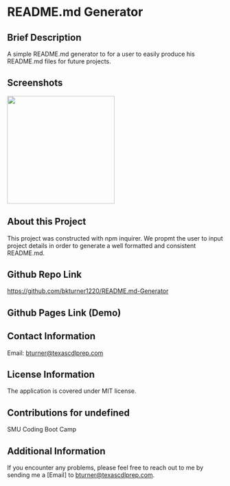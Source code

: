 # README.md Generator

## Brief Description

A simple README.md generator to for a user to easily produce his README.md files for future projects.

## Screenshots

   <img src="" style="height:250px">

## About this Project

This project was constructed with npm inquirer. We propmt the user to input project details in order to generate a well formatted and consistent README.md.

## Github Repo Link

<a href="https://github.com/bkturner1220/README.md-Generator" target="_blank">https://github.com/bkturner1220/README.md-Generator</a>

## Github Pages Link (Demo)

<a href="https://bkturner1220.github.io/README-Generator/" target="_blank"></a>

## Contact Information

Email: <a href="mailto:bturner@texascdlprep.com">bturner@texascdlprep.com</a>

## License Information

The application is covered under MIT license.

## Contributions for undefined

SMU Coding Boot Camp

## Additional Information

If you encounter any problems, please feel free to reach out to me by sending me a [Email] to <a href="mailto:bturner@texascdlprep.com">bturner@texascdlprep.com</a>.
